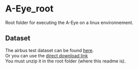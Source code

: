 # A-Eye_root
Root folder for executing the A-Eye on a linux environnement.  
## Dataset
The airbus test dataset can be found [here](https://drive.google.com/file/d/1odGQm0w5xhjG1suTzqstuRMIkoTY4mYx/view?usp=sharing).  
Or you can use the [direct download link](https://doc-0c-9k-docs.googleusercontent.com/docs/securesc/614fh47gu96512scpn7rsg6kb3l8post/ubfonh7v4sapcscajaldh3tpvjr7l38j/1653910500000/12144000200058941931/12144000200058941931/1odGQm0w5xhjG1suTzqstuRMIkoTY4mYx?e=download&ax=ACxEAsaPrIbi0NfLLu2AAYgj9_F363G3xuTA0j3Y8O2THH15U3mHIoRepNkBoA6QnGYzk8yOInvJIbjJd1IPtxv97OLaWGY50oZUKXP0fZHMCYt2vsWa_PoYqCWxcTO3jFn4ELyAuF3M-ti9fcj4AtE3II6FcS4J6ElntnFGRlWbMe9mst5-bc4yDGF4UEBZHVdScUO09QxuOWkhrmRZps66jgRFj6dRV7XZ1-CK1lk5kVg8PGHSsLJi07Wqv139hyD5OyTlYojbyLDSsDG5hUnNxuOSi7XWU1m9sun-C3LrPCsWkHh63C2u5Hx4wjoPVtu1CRVe82rV6ikO0vcKVJOKw8w1Aktwtu-5vUe9QoxIanYBssEdp_O_NFtnFYPS2GJvuSkM9x9a4RSFJmWpDwcMyTxhYtwd7_5buRqGuC1TmTmp7PybR3w6WULyyrK0aWGy1REUAhbvmh2hHvn9MZAuz9S72IcMCrjkGDcAM9b7TrdCyDDDz6SoJBLGF5jiknm8aiG2b9ARVwaSYq39IqDVFk3SCp2XWYfl-pcyxjDu1eypLVvfrl-0m7aarlX4JnIvgkF46IfRv2S96GskLqIEARbeuT7f3R5fRUlbXAi_JLP4kAZlqQMr-16xjelYZHcTrXOI-DYm_kFR3UD7cNlbhIKAozvaOiyf93Sm0R2nJm9BRpZspRNr-isohL3WAtMvWH3Wjj8-G0soCmtvw67N5LwJkhqOAbomTHnJHHqhYRRHGzScKT0&authuser=1)  
You must unzip it in the root folder (where this readme is).  
